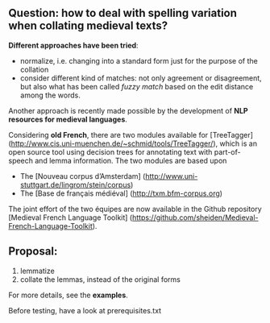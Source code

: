 Question: how to deal with spelling variation when collating medieval texts?
----------------------------------------------------------------------------

**Different approaches have been tried**:
- normalize, i.e. changing into a standard form just for the purpose of the collation
- consider different kind of matches: not only agreement or disagreement, but also what has been called *fuzzy match* based on the edit distance among the words.

Another approach is recently made possible by the development of **NLP resources for medieval languages**.

Considering **old French**, there are two modules available for [TreeTagger] (http://www.cis.uni-muenchen.de/~schmid/tools/TreeTagger/), which is an open source tool using decision trees for annotating text with part-of-speech and lemma information. The two modules are based upon
* The [Nouveau corpus d’Amsterdam] (http://www.uni-stuttgart.de/lingrom/stein/corpus)
* The [Base de français médiéval] (http://txm.bfm-corpus.org)

The joint effort of the two équipes are now available in the Github repository [Medieval French Language Toolkit] (https://github.com/sheiden/Medieval-French-Language-Toolkit).

Proposal:
---------
1. lemmatize
2. collate the lemmas, instead of the original forms

For more details, see the **examples**.

Before testing, have a look at  prerequisites.txt